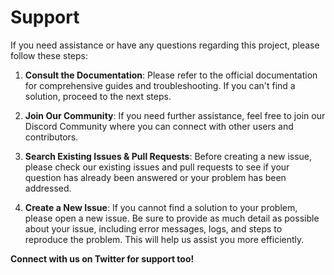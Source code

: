 # Support 

If you need assistance or have any questions regarding this project, please follow these steps:

1. **Consult the Documentation**: Please refer to the official documentation for comprehensive guides and troubleshooting. If you can't find a solution, proceed to the next steps.
  
2. **Join Our Community**: If you need further assistance, feel free to join our Discord Community where you can connect with other users and contributors.
   
3. **Search Existing Issues & Pull Requests**: Before creating a new issue, please check our existing issues and pull requests to see if your question has already been answered or your problem has been addressed.

4. **Create a New Issue**: If you cannot find a solution to your problem, please open a new issue. Be sure to provide as much detail as possible about your issue, including error messages, logs, and steps to reproduce the problem. This will help us assist you more efficiently.

**Connect with us on Twitter for support too!**
